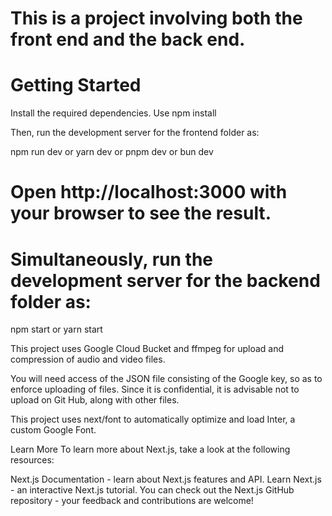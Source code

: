 # This is a project involving both the front end and the back end.

# Getting Started
Install the required dependencies. Use npm install

Then, run the development server for the frontend folder as:

npm run dev
or
yarn dev
or
pnpm dev
or
bun dev

# Open http://localhost:3000 with your browser to see the result.

# Simultaneously, run the development server for the backend folder as:
npm start
or
yarn start

This project uses Google Cloud Bucket and ffmpeg for upload and compression of audio and video files.

You will need access of the JSON file consisting of the Google key, so as to enforce uploading of files. 
Since it is confidential, it is advisable not to upload on Git Hub, along with other files. 

This project uses next/font to automatically optimize and load Inter, a custom Google Font.

Learn More
To learn more about Next.js, take a look at the following resources:

Next.js Documentation - learn about Next.js features and API.
Learn Next.js - an interactive Next.js tutorial.
You can check out the Next.js GitHub repository - your feedback and contributions are welcome!
